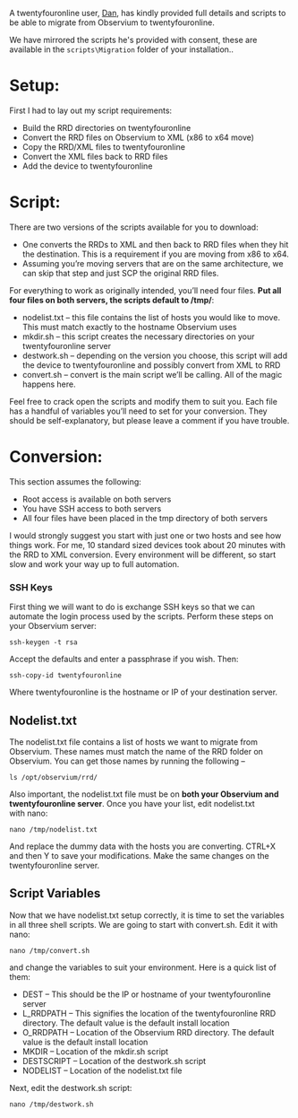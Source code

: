 A twentyfouronline user, [Dan](https://twitter.com/thedanbrown), has kindly
provided full details and scripts to be able to migrate from Observium
to twentyfouronline.

We have mirrored the scripts he's provided with consent, these are
available in the `scripts\Migration` folder of your installation..

# Setup:

First I had to lay out my script requirements:

-   Build the RRD directories on twentyfouronline
-   Convert the RRD files on Observium to XML (x86 to x64 move)
-   Copy the RRD/XML files to twentyfouronline
-   Convert the XML files back to RRD files
-   Add the device to twentyfouronline

# Script:

There are two versions of the scripts available for you to download:
- One converts the RRDs to XML and then back to RRD files when they hit the destination. This is a requirement if you are moving from x86 to x64. 
- Assuming you’re moving servers that are on the same architecture, we can skip that step and just SCP the original RRD files.

For everything to work as originally intended, you’ll need four files. **Put all four files on both servers, the scripts default to /tmp/**:

-   nodelist.txt – this file contains the list of hosts you would like to move. This must match exactly to the hostname Observium uses
-   mkdir.sh – this script creates the necessary directories on your twentyfouronline server
-   destwork.sh – depending on the version you choose, this script will add the device to twentyfouronline and possibly convert from XML to RRD
-   convert.sh – convert is the main script we’ll be calling. All of the magic happens here.

Feel free to crack open the scripts and modify them to suit you. Each file has a handful of variables you’ll need to set for your conversion. They should be self-explanatory, but please leave a comment if you have trouble. 

# Conversion:

This section assumes the following:

-   Root access is available on both servers
-   You have SSH access to both servers
-   All four files have been placed in the tmp directory of both servers

I would strongly suggest you start with just one or two hosts and see how things work. For me, 10 standard sized devices took about 20 minutes with the RRD to XML conversion. Every environment will be different, so start slow and work your way up to full automation.

### SSH Keys

First thing we will want to do is exchange SSH keys so that we can automate the login process used by the scripts. Perform these steps on your Observium server:

`ssh-keygen -t rsa`

Accept the defaults and enter a passphrase if you wish. Then:

`ssh-copy-id twentyfouronline`

Where twentyfouronline is the hostname or IP of your destination server.

## Nodelist.txt

The nodelist.txt file contains a list of hosts we want to migrate from Observium. These names must match the name of the RRD folder on Observium. You can get those names by running the following –

`ls /opt/observium/rrd/`

Also important, the nodelist.txt file must be on **both your Observium and twentyfouronline server**. Once you have your list, edit nodelist.txt with nano:

`nano /tmp/nodelist.txt`

And replace the dummy data with the hosts you are converting. CTRL+X and then Y to save your modifications. Make the same changes on the twentyfouronline server.

## Script Variables

Now that we have nodelist.txt setup correctly, it is time to set the variables in all three shell scripts. We are going to start with convert.sh. Edit it with nano:

`nano /tmp/convert.sh`

and change the variables to suit your environment. Here is a quick list of them:

-   DEST – This should be the IP or hostname of your twentyfouronline server
-   L_RRDPATH – This signifies the location of the twentyfouronline RRD directory. The default value is the default install location
-   O_RRDPATH – Location of the Observium RRD directory. The default value is the default install location
-   MKDIR – Location of the mkdir.sh script
-   DESTSCRIPT – Location of the destwork.sh script
-   NODELIST – Location of the nodelist.txt file

Next, edit the destwork.sh script:

`nano /tmp/destwork.sh`




